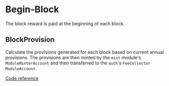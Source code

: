 <!--
order: 3
-->

# Begin-Block

The block reward is paid at the beginning of each block.

## BlockProvision

Calculate the provisions generated for each block based on current annual provisions. The provisions are then minted by the `mint` module's `ModuleMinterAccount` and then transferred to the `auth`'s `FeeCollector` `ModuleAccount`.

[Code reference](https://github.com/celer-network/sgnv2/blob/7083316f71a4e794c89a737cd09eb7c1ae38106f/x/mint/types/minter.go#L28)
